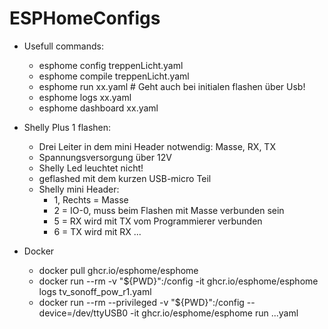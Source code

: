 # ESPHomeConfigs

- Usefull commands:
    - esphome config treppenLicht.yaml
    - esphome compile treppenLicht.yaml
    - esphome run xx.yaml     # Geht auch bei initialen flashen über Usb!
    - esphome logs xx.yaml
    - esphome dashboard xx.yaml
   
- Shelly Plus 1 flashen:
    - Drei Leiter in dem mini Header notwendig: Masse, RX, TX
    - Spannungsversorgung über 12V
    - Shelly Led leuchtet nicht!
    - geflashed mit dem kurzen USB-micro Teil
    - Shelly mini Header:
        - 1, Rechts = Masse
        - 2 = IO-0, muss beim Flashen mit Masse verbunden sein
        - 5 = RX wird mit TX vom Programmierer verbunden
        - 6 = TX wird mit RX ...

- Docker
    - docker pull ghcr.io/esphome/esphome
    - docker run --rm -v "${PWD}":/config -it ghcr.io/esphome/esphome logs tv_sonoff_pow_r1.yaml
    - docker run --rm --privileged -v "${PWD}":/config --device=/dev/ttyUSB0 -it ghcr.io/esphome/esphome run ...yaml
